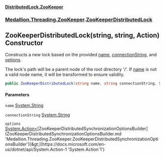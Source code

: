 #### [DistributedLock.ZooKeeper](README.md 'README')
### [Medallion.Threading.ZooKeeper](Medallion.Threading.ZooKeeper.md 'Medallion.Threading.ZooKeeper').[ZooKeeperDistributedLock](ZooKeeperDistributedLock.md 'Medallion.Threading.ZooKeeper.ZooKeeperDistributedLock')

## ZooKeeperDistributedLock(string, string, Action<ZooKeeperDistributedSynchronizationOptionsBuilder>) Constructor

Constructs a new lock based on the provided [name](ZooKeeperDistributedLock..ctor.YD0f/J7K06jJzbPO75s7Pg.md#Medallion.Threading.ZooKeeper.ZooKeeperDistributedLock.ZooKeeperDistributedLock(string,string,System.Action_Medallion.Threading.ZooKeeper.ZooKeeperDistributedSynchronizationOptionsBuilder_).name 'Medallion.Threading.ZooKeeper.ZooKeeperDistributedLock.ZooKeeperDistributedLock(string, string, System.Action<Medallion.Threading.ZooKeeper.ZooKeeperDistributedSynchronizationOptionsBuilder>).name'), [connectionString](ZooKeeperDistributedLock..ctor.YD0f/J7K06jJzbPO75s7Pg.md#Medallion.Threading.ZooKeeper.ZooKeeperDistributedLock.ZooKeeperDistributedLock(string,string,System.Action_Medallion.Threading.ZooKeeper.ZooKeeperDistributedSynchronizationOptionsBuilder_).connectionString 'Medallion.Threading.ZooKeeper.ZooKeeperDistributedLock.ZooKeeperDistributedLock(string, string, System.Action<Medallion.Threading.ZooKeeper.ZooKeeperDistributedSynchronizationOptionsBuilder>).connectionString'), and [options](ZooKeeperDistributedLock..ctor.YD0f/J7K06jJzbPO75s7Pg.md#Medallion.Threading.ZooKeeper.ZooKeeperDistributedLock.ZooKeeperDistributedLock(string,string,System.Action_Medallion.Threading.ZooKeeper.ZooKeeperDistributedSynchronizationOptionsBuilder_).options 'Medallion.Threading.ZooKeeper.ZooKeeperDistributedLock.ZooKeeperDistributedLock(string, string, System.Action<Medallion.Threading.ZooKeeper.ZooKeeperDistributedSynchronizationOptionsBuilder>).options').

The lock's path will be a parent node of the root directory '/'. If [name](ZooKeeperDistributedLock..ctor.YD0f/J7K06jJzbPO75s7Pg.md#Medallion.Threading.ZooKeeper.ZooKeeperDistributedLock.ZooKeeperDistributedLock(string,string,System.Action_Medallion.Threading.ZooKeeper.ZooKeeperDistributedSynchronizationOptionsBuilder_).name 'Medallion.Threading.ZooKeeper.ZooKeeperDistributedLock.ZooKeeperDistributedLock(string, string, System.Action<Medallion.Threading.ZooKeeper.ZooKeeperDistributedSynchronizationOptionsBuilder>).name') is not a valid node name, it will be transformed to ensure
validity.

```csharp
public ZooKeeperDistributedLock(string name, string connectionString, System.Action<Medallion.Threading.ZooKeeper.ZooKeeperDistributedSynchronizationOptionsBuilder>? options=null);
```
#### Parameters

<a name='Medallion.Threading.ZooKeeper.ZooKeeperDistributedLock.ZooKeeperDistributedLock(string,string,System.Action_Medallion.Threading.ZooKeeper.ZooKeeperDistributedSynchronizationOptionsBuilder_).name'></a>

`name` [System.String](https://docs.microsoft.com/en-us/dotnet/api/System.String 'System.String')

<a name='Medallion.Threading.ZooKeeper.ZooKeeperDistributedLock.ZooKeeperDistributedLock(string,string,System.Action_Medallion.Threading.ZooKeeper.ZooKeeperDistributedSynchronizationOptionsBuilder_).connectionString'></a>

`connectionString` [System.String](https://docs.microsoft.com/en-us/dotnet/api/System.String 'System.String')

<a name='Medallion.Threading.ZooKeeper.ZooKeeperDistributedLock.ZooKeeperDistributedLock(string,string,System.Action_Medallion.Threading.ZooKeeper.ZooKeeperDistributedSynchronizationOptionsBuilder_).options'></a>

`options` [System.Action&lt;](https://docs.microsoft.com/en-us/dotnet/api/System.Action-1 'System.Action`1')[ZooKeeperDistributedSynchronizationOptionsBuilder](ZooKeeperDistributedSynchronizationOptionsBuilder.md 'Medallion.Threading.ZooKeeper.ZooKeeperDistributedSynchronizationOptionsBuilder')[&gt;](https://docs.microsoft.com/en-us/dotnet/api/System.Action-1 'System.Action`1')